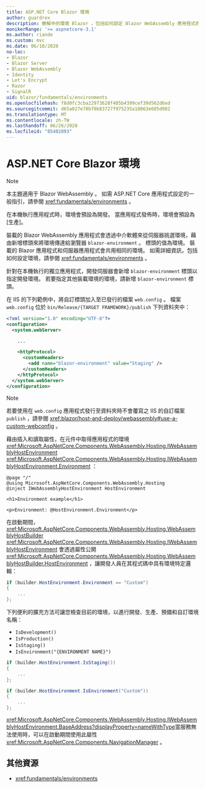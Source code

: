 ```yaml
---
title: ASP.NET Core Blazor 環境
author: guardrex
description: 瞭解中的環境 Blazor ，包括如何設定 Blazor WebAssembly 應用程式的環境。
monikerRange: '>= aspnetcore-3.1'
ms.author: riande
ms.custom: mvc
ms.date: 06/10/2020
no-loc:
- Blazor
- Blazor Server
- Blazor WebAssembly
- Identity
- Let's Encrypt
- Razor
- SignalR
uid: blazor/fundamentals/environments
ms.openlocfilehash: f8d0fc3cba22973628f405b4399cef39d562d6ed
ms.sourcegitcommit: d65a027e78bf0b83727f975235a18863e685d902
ms.translationtype: MT
ms.contentlocale: zh-TW
ms.lasthandoff: 06/26/2020
ms.locfileid: "85402893"
---
```

# <a name="aspnet-core-blazor-environments"></a>ASP.NET Core Blazor 環境

> [!NOTE]
> 本主題適用于 Blazor WebAssembly 。 如需 ASP.NET Core 應用程式設定的一般指引，請參閱 <xref:fundamentals/environments> 。

在本機執行應用程式時，環境會預設為開發。 當應用程式發佈時，環境會預設為 [生產]。

裝載的 Blazor WebAssembly 應用程式會透過中介軟體來從伺服器挑選環境，藉由新增標頭來將環境傳達給瀏覽器 `blazor-environment` 。 標頭的值為環境。 裝載的 Blazor 應用程式和伺服器應用程式會共用相同的環境。 如需詳細資訊，包括如何設定環境，請參閱 <xref:fundamentals/environments> 。

針對在本機執行的獨立應用程式，開發伺服器會新增 `blazor-environment` 標頭以指定開發環境。 若要指定其他裝載環境的環境，請新增 `blazor-environment` 標頭。

在 IIS 的下列範例中，將自訂標頭加入至已發行的檔案 `web.config` 。 檔案 `web.config` 位於 `bin/Release/{TARGET FRAMEWORK}/publish` 下列資料夾中：

```xml
<?xml version="1.0" encoding="UTF-8"?>
<configuration>
  <system.webServer>

    ...

    <httpProtocol>
      <customHeaders>
        <add name="blazor-environment" value="Staging" />
      </customHeaders>
    </httpProtocol>
  </system.webServer>
</configuration>
```

> [!NOTE]
> 若要使用在 `web.config` 應用程式發行至資料夾時不會覆寫之 IIS 的自訂檔案 `publish` ，請參閱 <xref:blazor/host-and-deploy/webassembly#use-a-custom-webconfig> 。

藉由插入和讀取屬性，在元件中取得應用程式的環境 <xref:Microsoft.AspNetCore.Components.WebAssembly.Hosting.IWebAssemblyHostEnvironment> <xref:Microsoft.AspNetCore.Components.WebAssembly.Hosting.IWebAssemblyHostEnvironment.Environment> ：

```razor
@page "/"
@using Microsoft.AspNetCore.Components.WebAssembly.Hosting
@inject IWebAssemblyHostEnvironment HostEnvironment

<h1>Environment example</h1>

<p>Environment: @HostEnvironment.Environment</p>
```

在啟動期間， <xref:Microsoft.AspNetCore.Components.WebAssembly.Hosting.WebAssemblyHostBuilder> <xref:Microsoft.AspNetCore.Components.WebAssembly.Hosting.IWebAssemblyHostEnvironment> 會透過屬性公開 <xref:Microsoft.AspNetCore.Components.WebAssembly.Hosting.WebAssemblyHostBuilder.HostEnvironment> ，讓開發人員在其程式碼中具有環境特定邏輯：

```csharp
if (builder.HostEnvironment.Environment == "Custom")
{
    ...
};
```

下列便利的擴充方法可讓您檢查目前的環境，以進行開發、生產、預備和自訂環境名稱：

* `IsDevelopment()`
* `IsProduction()`
* `IsStaging()`
* `IsEnvironment("{ENVIRONMENT NAME}")`

```csharp
if (builder.HostEnvironment.IsStaging())
{
    ...
};

if (builder.HostEnvironment.IsEnvironment("Custom"))
{
    ...
};
```

<xref:Microsoft.AspNetCore.Components.WebAssembly.Hosting.IWebAssemblyHostEnvironment.BaseAddress?displayProperty=nameWithType>當服務無法使用時，可以在啟動期間使用此屬性 <xref:Microsoft.AspNetCore.Components.NavigationManager> 。

## <a name="additional-resources"></a>其他資源

* <xref:fundamentals/environments>
